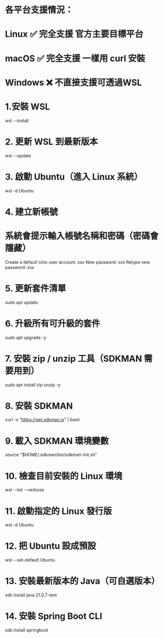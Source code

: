 # 各平台支援情況：

# Linux	✅ 完全支援	官方主要目標平台

# macOS	✅ 完全支援	一樣用 curl 安裝

# Windows	❌ 不直接支援可透過WSL

# 1.安裝 WSL
wsl --install

# 2. 更新 WSL 到最新版本
wsl --update

# 3. 啟動 Ubuntu（進入 Linux 系統）
wsl -d Ubuntu

# 4. 建立新帳號
# 系統會提示輸入帳號名稱和密碼（密碼會隱藏）
Create a default Unix user account: xxx
New password: xxx
Retype new password: xxx

# 5. 更新套件清單
sudo apt update

# 6. 升級所有可升級的套件
sudo apt upgrade -y

# 7. 安裝 zip / unzip 工具（SDKMAN 需要用到）
sudo apt install zip unzip -y

# 8. 安裝 SDKMAN
curl -s "https://get.sdkman.io" | bash

# 9. 載入 SDKMAN 環境變數
source "$HOME/.sdkman/bin/sdkman-init.sh"

# 10. 檢查目前安裝的 Linux 環境
wsl --list --verbose

# 11. 啟動指定的 Linux 發行版
wsl -d Ubuntu

# 12. 把 Ubuntu 設成預設
wsl --set-default Ubuntu

# 13. 安裝最新版本的 Java（可自選版本）
sdk install java 21.0.7-tem

# 14. 安裝 Spring Boot CLI
sdk install springboot
